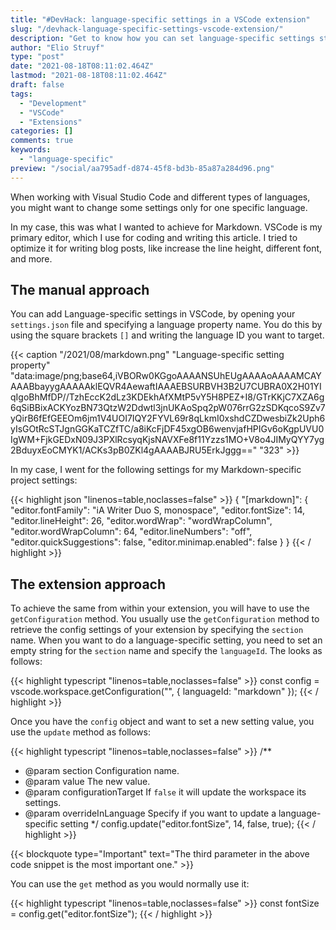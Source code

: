 ```yaml
---
title: "#DevHack: language-specific settings in a VSCode extension"
slug: "/devhack-language-specific-settings-vscode-extension/"
description: "Get to know how you can set language-specific settings straight from within the code of your Visual Studio Code extension."
author: "Elio Struyf"
type: "post"
date: "2021-08-18T08:11:02.464Z"
lastmod: "2021-08-18T08:11:02.464Z"
draft: false
tags:
  - "Development"
  - "VSCode"
  - "Extensions"
categories: []
comments: true
keywords:
  - "language-specific"
preview: "/social/aa795adf-d874-45f8-bd3b-85a87a284d96.png"
---
```


When working with Visual Studio Code and different types of languages, you might want to change some settings only for one specific language. 

In my case, this was what I wanted to achieve for Markdown. VSCode is my primary editor, which I use for coding and writing this article. I tried to optimize it for writing blog posts, like increase the line height, different font, and more.

## The manual approach

You can add Language-specific settings in VSCode, by opening your `settings.json` file and specifying a language property name. You do this by using the square brackets `[]` and writing the language ID you want to target.

{{< caption "/2021/08/markdown.png" "Language-specific setting property"  "data:image/png;base64,iVBORw0KGgoAAAANSUhEUgAAAAoAAAAMCAYAAABbayygAAAAAklEQVR4AewaftIAAAEBSURBVH3B2U7CUBRA0X2H01YIqIgoBhMfDP//TzhEccK2dLz3KDEkhAfXMtP5vY5H8PEZ+I8/GTrKKjC7XZA6g6qSiBBixACKYozBN73QtzW2Ddwtl3jnUKAoSpq2pW076rrG2zSDKqcoS9Zv7yQirB6fEfGEEOm6jm1V4UOI7IQY2FYVL69r8qLkmI0xshdCZDwesbiZk2Uph6yIsGOtRcSTJgnGGKaTCZfTC/a8iKcFjDF45xgOB6wenvjafHPIGv6oKgpUVU0IgWM+FjkGEDxN09J3PXlRcsyqKjsNAVXFe8f11Yzzs1MO+V8o4JIMyQYY7yg2BduyxEoCMYK1/ACKs3pB0ZKl4gAAAABJRU5ErkJggg==" "323" >}}

In my case, I went for the following settings for my Markdown-specific project settings:

{{< highlight json "linenos=table,noclasses=false" >}}
{
  "[markdown]": {
    "editor.fontFamily": "iA Writer Duo S, monospace",
    "editor.fontSize": 14,
    "editor.lineHeight": 26,
    "editor.wordWrap": "wordWrapColumn",
    "editor.wordWrapColumn": 64,
    "editor.lineNumbers": "off",
    "editor.quickSuggestions": false,
    "editor.minimap.enabled": false
  }
}
{{< / highlight >}}

## The extension approach

To achieve the same from within your extension, you will have to use the `getConfiguration` method. You usually use the `getConfiguration` method to retrieve the config settings of your extension by specifying the `section` name. When you want to do a language-specific setting, you need to set an empty string for the `section` name and specify the `languageId`. The looks as follows:

{{< highlight typescript "linenos=table,noclasses=false" >}}
const config = vscode.workspace.getConfiguration("", { languageId: "markdown" });
{{< / highlight >}}

Once you have the `config` object and want to set a new setting value, you use the `update` method as follows:

{{< highlight typescript "linenos=table,noclasses=false" >}}
/**
 * @param section Configuration name.
 * @param value The new value.
 * @param configurationTarget If `false` it will update the workspace its settings.
 * @param overrideInLanguage Specify if you want to update a language-specific setting
 */
config.update("editor.fontSize", 14, false, true);
{{< / highlight >}}

{{< blockquote type="Important" text="The third parameter in the above code snippet is the most important one." >}}

You can use the `get` method as you would normally use it:

{{< highlight typescript "linenos=table,noclasses=false" >}}
const fontSize = config.get("editor.fontSize");
{{< / highlight >}}
